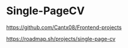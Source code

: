 # Single-PageCV

https://github.com/Cantx08/Frontend-projects

https://roadmap.sh/projects/single-page-cv
